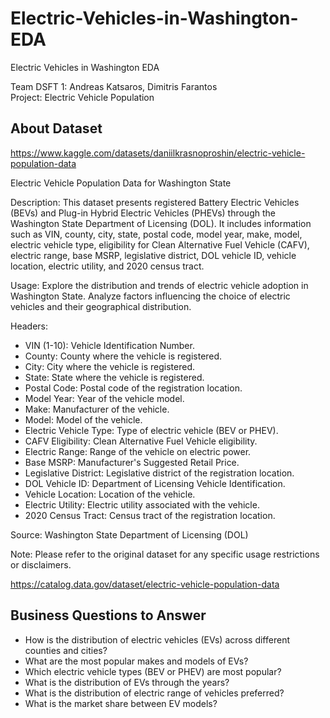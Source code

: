 # Electric-Vehicles-in-Washington-EDA
Electric Vehicles in Washington EDA

Team DSFT 1: Andreas Katsaros, Dimitris Farantos <br>
Project: Electric Vehicle Population


## About Dataset

https://www.kaggle.com/datasets/daniilkrasnoproshin/electric-vehicle-population-data

Electric Vehicle Population Data for Washington State

Description:
This dataset presents registered Battery Electric Vehicles (BEVs) and Plug-in Hybrid Electric Vehicles (PHEVs) through the Washington State Department of Licensing (DOL). It includes information such as VIN, county, city, state, postal code, model year, make, model, electric vehicle type, eligibility for Clean Alternative Fuel Vehicle (CAFV), electric range, base MSRP, legislative district, DOL vehicle ID, vehicle location, electric utility, and 2020 census tract.

Usage:
Explore the distribution and trends of electric vehicle adoption in Washington State. Analyze factors influencing the choice of electric vehicles and their geographical distribution.

Headers:

- VIN (1-10): Vehicle Identification Number.
- County: County where the vehicle is registered.
- City: City where the vehicle is registered.
- State: State where the vehicle is registered.
- Postal Code: Postal code of the registration location.
- Model Year: Year of the vehicle model.
- Make: Manufacturer of the vehicle.
- Model: Model of the vehicle.
- Electric Vehicle Type: Type of electric vehicle (BEV or PHEV).
- CAFV Eligibility: Clean Alternative Fuel Vehicle eligibility.
- Electric Range: Range of the vehicle on electric power.
- Base MSRP: Manufacturer's Suggested Retail Price.
- Legislative District: Legislative district of the registration location.
- DOL Vehicle ID: Department of Licensing Vehicle Identification.
- Vehicle Location: Location of the vehicle.
- Electric Utility: Electric utility associated with the vehicle.
- 2020 Census Tract: Census tract of the registration location.

Source: Washington State Department of Licensing (DOL)

Note: Please refer to the original dataset for any specific usage restrictions or disclaimers.

https://catalog.data.gov/dataset/electric-vehicle-population-data




## Business Questions to Answer

- How is the distribution of electric vehicles (EVs) across different counties and cities?
- What are the most popular makes and models of EVs?
- Which electric vehicle types (BEV or PHEV) are most popular?
- What is the distribution of EVs through the years?
- What is the distribution of electric range of vehicles preferred?
- What is the market share between EV models?
